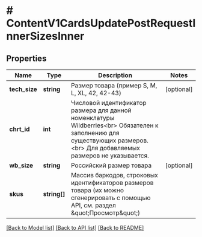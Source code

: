 # # ContentV1CardsUpdatePostRequestInnerSizesInner

## Properties

Name | Type | Description | Notes
------------ | ------------- | ------------- | -------------
**tech_size** | **string** | Размер товара (пример S, M, L, XL, 42, 42-43) | [optional]
**chrt_id** | **int** | Числовой идентификатор размера для данной номенклатуры Wildberries&lt;br&gt; Обязателен к заполнению для существующих размеров.&lt;br&gt; Для добавляемых размеров не указывается. |
**wb_size** | **string** | Российский размер товара | [optional]
**skus** | **string[]** | Массив баркодов, строковых идентификаторов размеров товара (их можно сгенерировать с помощью API, см. раздел \&quot;Просмотр\&quot;) |

[[Back to Model list]](../../README.md#models) [[Back to API list]](../../README.md#endpoints) [[Back to README]](../../README.md)
